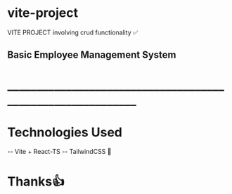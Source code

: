 # vite-project
VITE PROJECT involving crud functionality ✅



## Basic Employee Management System 

# ___________________________________________________________

# Technologies Used
  -- Vite + React-TS
  -- TailwindCSS 💯





# Thanks👍
